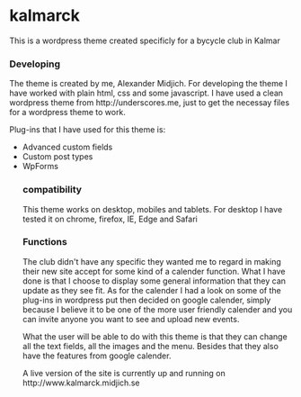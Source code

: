 # kalmarck

<p>This is a wordpress theme created specificly for a bycycle club in Kalmar</p>

<h3>Developing</h3>
<p>The theme is created by me, Alexander Midjich. For developing the theme I have worked with plain html, css and some javascript. I have used a clean wordpress theme from http://underscores.me, just to get the necessay files for a wordpress theme to work.</p>

<p>Plug-ins that I have used for this theme is:</p>
<ul>
  <li>Advanced custom fields</li>
  <li>Custom post types</li>
  <li>WpForms</li>
  
<h3>compatibility</h3>
<p>This theme works on desktop, mobiles and tablets. For desktop I have tested it on chrome, firefox, IE, Edge and Safari</p>

<h3>Functions</h3>
The club didn't have any specific they wanted me to regard in making their new site accept for some kind of a calender function. What I have done is that I choose to display some general information that they can update as they see fit. As for the calender I had a look on some of the plug-ins in wordpress put then decided on google calender, simply because I believe it to be one of the more user friendly calender and you can invite anyone you want to see and upload new events.</p>

<p>What the user will be able to do with this theme is that they can change all the text fields, all the images and the menu. Besides that they also have the features from google calender.</p>

<p>A live version of the site is currently up and running on http://www.kalmarck.midjich.se</p>
